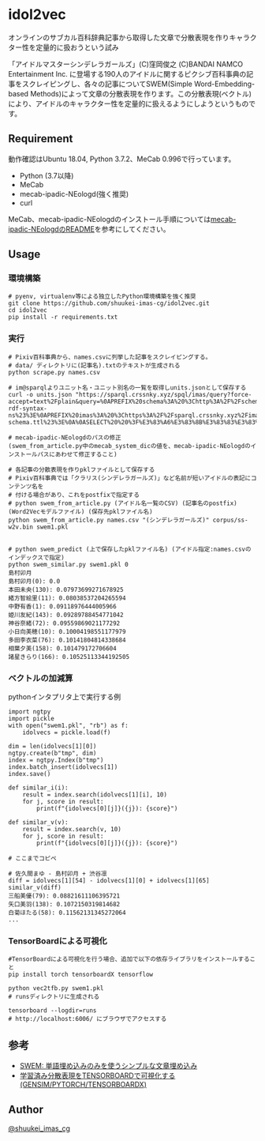 # idol2vec
オンラインのサブカル百科辞典記事から取得した文章で分散表現を作りキャラクター性を定量的に扱おうという試み

「アイドルマスターシンデレラガールズ」(C)窪岡俊之 (C)BANDAI NAMCO Entertainment Inc. に登場する190人のアイドルに関するピクシブ百科事典の記事をスクレイピングし、各々の記事についてSWEM(Simple Word-Embedding-based Methods)によって文章の分散表現を作ります。この分散表現(ベクトル)により、アイドルのキャラクター性を定量的に扱えるようにしようというものです。


## Requirement
動作確認はUbuntu 18.04, Python 3.7.2、MeCab 0.996で行っています。

- Python (3.7以降)
- MeCab 
- mecab-ipadic-NEologd(強く推奨)
- curl

MeCab、mecab-ipadic-NEologdのインストール手順については[mecab-ipadic-NEologdのREADME](https://github.com/neologd/mecab-ipadic-neologd)を参考にしてください。

## Usage
### 環境構築
~~~
# pyenv, virtualenv等による独立したPython環境構築を強く推奨
git clone https://github.com/shuukei-imas-cg/idol2vec.git
cd idol2vec
pip install -r requirements.txt
~~~


### 実行
~~~
# Pixiv百科事典から、names.csvに列挙した記事をスクレイピングする。
# data/ ディレクトリに(記事名).txtのテキストが生成される
python scrape.py names.csv

# im@sparqlよりユニット名・ユニット別名の一覧を取得しunits.jsonとして保存する
curl -o units.json "https://sparql.crssnky.xyz/spql/imas/query?force-accept=text%2Fplain&query=%0APREFIX%20schema%3A%20%3Chttp%3A%2F%2Fschema.org%2F%3E%0APREFIX%20rdf%3A%20%3Chttp%3A%2F%2Fwww.w3.org%2F1999%2F02%2F22-rdf-syntax-ns%23%3E%0APREFIX%20imas%3A%20%3Chttps%3A%2F%2Fsparql.crssnky.xyz%2Fimasrdf%2FURIs%2Fimas-schema.ttl%23%3E%0A%0ASELECT%20%20%3F%E3%83%A6%E3%83%8B%E3%83%83%E3%83%88%E5%90%8D%20%3F%E3%83%A6%E3%83%8B%E3%83%83%E3%83%88%E5%88%A5%E5%90%8D%20%0AWHERE%20%7B%0A%20%20%3Fs%20rdf%3Atype%20imas%3AUnit%3B%0A%20%20%20%20%20schema%3Aname%20%3F%E3%83%A6%E3%83%8B%E3%83%83%E3%83%88%E5%90%8D%3B%0A%20%20%20%20%20schema%3AalternateName%20%3F%E3%83%A6%E3%83%8B%E3%83%83%E3%83%88%E5%88%A5%E5%90%8D%3B%0A%7Dorder%20by(%3F%E3%83%A6%E3%83%8B%E3%83%83%E3%83%88%E5%90%8D)"

# mecab-ipadic-NEologdのパスの修正
(swem_from_article.py中のmecab_system_dicの値を、mecab-ipadic-NEologdのインストールパスにあわせて修正すること)

# 各記事の分散表現を作りpklファイルとして保存する
# Pixiv百科事典では「クラリス(シンデレラガールズ)」など名前が短いアイドルの表記にコンテンツ名を
# 付ける場合があり、これをpostfixで指定する
# python swem_from_article.py (アイドル名一覧のCSV) (記事名のpostfix) (Word2Vecモデルファイル) (保存先pklファイル名)
python swem_from_article.py names.csv "(シンデレラガールズ)" corpus/ss-w2v.bin swem1.pkl


# python swem_predict (上で保存したpklファイル名) (アイドル指定:names.csvのインデックスで指定)
python swem_similar.py swem1.pkl 0
島村卯月
島村卯月(0): 0.0
本田未央(130): 0.07973699271678925
緒方智絵里(11): 0.08038537204265594
中野有香(1): 0.09118976444005966
姫川友紀(143): 0.09289788454771042
神谷奈緒(72): 0.09559869021177292
小日向美穂(10): 0.10004198551177979
多田李衣菜(76): 0.10141804814338684
相葉夕美(158): 0.101479172706604
諸星きらり(166): 0.10525113344192505
~~~

### ベクトルの加減算
pythonインタプリタ上で実行する例
~~~
import ngtpy
import pickle
with open("swem1.pkl", "rb") as f:
    idolvecs = pickle.load(f)

dim = len(idolvecs[1][0])
ngtpy.create(b"tmp", dim)
index = ngtpy.Index(b"tmp")
index.batch_insert(idolvecs[1])
index.save()

def similar_i(i):
	result = index.search(idolvecs[1][i], 10)
	for j, score in result:
		print(f"{idolvecs[0][j]}({j}): {score}")

def similar_v(v):
	result = index.search(v, 10)
	for j, score in result:
		print(f"{idolvecs[0][j]}({j}): {score}")

# ここまでコピペ

# 佐久間まゆ - 島村卯月 + 渋谷凛
diff = idolvecs[1][54] - idolvecs[1][0] + idolvecs[1][65]
similar_v(diff)
三船美優(79): 0.08821611106395721
矢口美羽(138): 0.1072150319814682
白菊ほたる(58): 0.11562131345272064
...
~~~


### TensorBoardによる可視化
~~~
#TensorBoardによる可視化を行う場合、追加で以下の依存ライブラリをインストールすること
pip install torch tensorboardX tensorflow

python vec2tfb.py swem1.pkl
# runsディレクトリに生成される

tensorboard --logdir=runs
# http://localhost:6006/ にブラウザでアクセスする
~~~


## 参考
- [SWEM: 単語埋め込みのみを使うシンプルな文章埋め込み](https://yag-ays.github.io/project/swem/)
- [学習済み分散表現をTENSORBOARDで可視化する (GENSIM/PYTORCH/TENSORBOARDX)](https://yag-ays.github.io/project/embedding-visualization/)


## Author
[@shuukei_imas_cg](https://twitter.com/shuukei_imas_cg)
